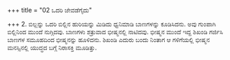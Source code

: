 +++
title = "02 ಒದರಿ ಜೇವಡೆಗೈದು"

+++
2. ಬಿಲ್ಲನ್ನು ಒದರಿ ಬಿಲ್ಲಿನ ಹುರಿಯನ್ನು ಮಿಡಿದು ಧ್ವನಿಮಾಡಿ ಬಾಣಗಳನ್ನು ಕೂಡಿಸಿದನು. ಅವು ಗುಂಪಾಗಿ ಬಿಲ್ಲಿನಿಂದ ಮುಂದೆ ನುಗ್ಗಿದವು. ಬಾಣಗಳು ಶತ್ರುವಾದ ಭೀಷ್ಮನಲ್ಲಿ ನಾಟಿದವು. ಭೀಷ್ಮನ ಮುಂದೆ ಇದ್ದ ಶಿಖಂಡಿ ಗರ್ಜಿಸಿ ಬಾಣಗಳ ಸಮೂಹದಿಂದ ಭೀಷ್ಮನನ್ನು ಹೂಳಿದನು. ಶಿಖಂಡಿ ಎದುರು ಬಂದು ನಿಂತಾಗ ಆ ಗಳಿಗೆಯಲ್ಲಿ ಭೀಷ್ಮನ ಮನಸ್ಸಿನಲ್ಲಿ ಯುದ್ಧದ ಬಗ್ಗೆ ನಿರಾಸಕ್ತಿ ಮೂಡಿತ್ತು.